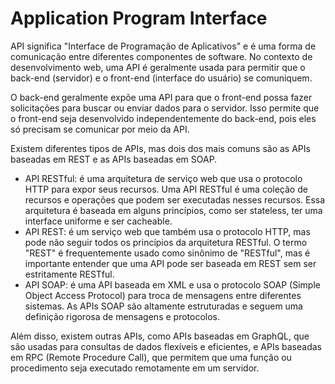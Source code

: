 # Application Program Interface

API significa "Interface de Programação de Aplicativos" e é uma forma de comunicação entre diferentes componentes de software. No contexto de desenvolvimento web, uma API é geralmente usada para permitir que o back-end (servidor) e o front-end (interface do usuário) se comuniquem.

O back-end geralmente expõe uma API para que o front-end possa fazer solicitações para buscar ou enviar dados para o servidor. Isso permite que o front-end seja desenvolvido independentemente do back-end, pois eles só precisam se comunicar por meio da API.

Existem diferentes tipos de APIs, mas dois dos mais comuns são as APIs baseadas em REST e as APIs baseadas em SOAP.

- API RESTful: é uma arquitetura de serviço web que usa o protocolo HTTP para expor seus recursos. Uma API RESTful é uma coleção de recursos e operações que podem ser executadas nesses recursos. Essa arquitetura é baseada em alguns princípios, como ser stateless, ter uma interface uniforme e ser cacheable.
- API REST: é um serviço web que também usa o protocolo HTTP, mas pode não seguir todos os princípios da arquitetura RESTful. O termo "REST" é frequentemente usado como sinônimo de "RESTful", mas é importante entender que uma API pode ser baseada em REST sem ser estritamente RESTful.
- API SOAP: é uma API baseada em XML e usa o protocolo SOAP (Simple Object Access Protocol) para troca de mensagens entre diferentes sistemas. As APIs SOAP são altamente estruturadas e seguem uma definição rigorosa de mensagens e protocolos.

Além disso, existem outras APIs, como APIs baseadas em GraphQL, que são usadas para consultas de dados flexíveis e eficientes, e APIs baseadas em RPC (Remote Procedure Call), que permitem que uma função ou procedimento seja executado remotamente em um servidor.
